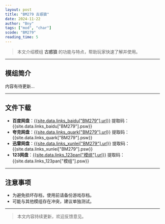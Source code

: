 ```yaml
---
layout: post
title: "BM279 古惑狼"
date: 2024-11-22
author: "Bny"
tags: ["mod", "char"]
scode: "BM279"
reading_time: 5
---
```


> 本文介绍模组 **古惑狼** 的功能与特点，帮助玩家快速了解并使用。

---

## 模组简介

内容有待更新...

---

## 文件下载
- **百度网盘**：[{{site.data.links_baidu["BM279"].url}}]({{site.data.links_baidu["BM279"].url}}) 提取码：{{site.data.links_baidu["BM279"].psw}}
- **夸克网盘**：[{{site.data.links_quark["BM279"].url}}]({{site.data.links_quark["BM279"].url}}) 提取码：{{site.data.links_quark["BM279"].psw}}
- **迅雷网盘**：[{{site.data.links_xunlei["BM279"].url}}]({{site.data.links_xunlei["BM279"].url}}) 提取码：{{site.data.links_xunlei["BM279"].psw}}
- **123网盘**：[{{site.data.links_123pan["模组"].url}}]({{site.data.links_123pan["模组"].url}}) 提取码：{{site.data.links_123pan["模组"].psw}}

---

## 注意事项
- 为避免损坏存档，使用前请备份游戏存档。
- 可能与其他模组存在冲突，建议单独测试。

---

> 本文内容持续更新，欢迎反馈意见。

